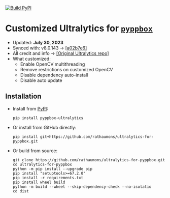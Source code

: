 [![Build PyPI](https://github.com/rathaumons/ultralytics-for-pyppbox/actions/workflows/autobuild.yaml/badge.svg)](https://github.com/rathaumons/ultralytics-for-pyppbox/actions/workflows/autobuild.yaml)

# Customized Ultralytics for [`pyppbox`](https://github.com/rathaumons/pyppbox)

* Updated: **July 30, 2023**
* Synced with: v8.0.143 -> [[a02b7e6]](https://github.com/ultralytics/ultralytics/commit/a02b7e6273b53f99536f3cefafc159e05bec2428)
* All credit and info -> [[Original Ultralytics repo]](https://github.com/ultralytics/ultralytics)
* What customized:
    - Enable OpenCV multithreading
    - Remove restrictions on customized OpenCV
    - Disable dependency auto-install
    - Disable auto update

## Installation

* Install from [PyPI](https://pypi.org/project/pyppbox-ultralytics/):
    ```
    pip install pyppbox-ultralytics
    ``` 
* Or install from GitHub directly:
    ```
    pip install git+https://github.com/rathaumons/ultralytics-for-pyppbox.git
    ```
* Or build from source:
    ```
    git clone https://github.com/rathaumons/ultralytics-for-pyppbox.git
    cd ultralytics-for-pyppbox
    python -m pip install --upgrade pip
    pip install "setuptools>=67.2.0"
    pip install -r requirements.txt
    pip install wheel build
    python -m build --wheel --skip-dependency-check --no-isolatio
    cd dist
    ```
